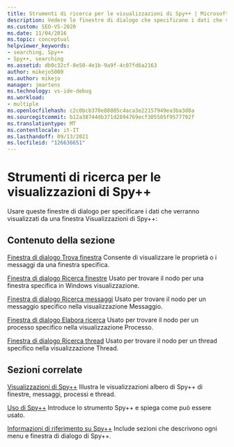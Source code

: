 ```yaml
---
title: Strumenti di ricerca per le visualizzazioni di Spy++ | Microsoft Docs
description: Vedere le finestre di dialogo che specificano i dati che verranno visualizzati da una finestra Visualizzazioni di Spy++. Le finestre di dialogo includono Trova finestra, Ricerca finestre, Ricerca messaggi, Ricerca processi e Ricerca thread.
ms.custom: SEO-VS-2020
ms.date: 11/04/2016
ms.topic: conceptual
helpviewer_keywords:
- searching, Spy++
- Spy++, searching
ms.assetid: db0c32cf-8e50-4e1b-9a9f-4c07fd6a2163
author: mikejo5000
ms.author: mikejo
manager: jmartens
ms.technology: vs-ide-debug
ms.workload:
- multiple
ms.openlocfilehash: c2c0bcb370e88805c4aca3e22157949ea3ba3d8a
ms.sourcegitcommit: b12a38744db371d2894769ecf305585f9577792f
ms.translationtype: MT
ms.contentlocale: it-IT
ms.lasthandoff: 09/13/2021
ms.locfileid: "126636651"
---
```

# <a name="search-tools-for-spy-views"></a>Strumenti di ricerca per le visualizzazioni di Spy++
Usare queste finestre di dialogo per specificare i dati che verranno visualizzati da una finestra Visualizzazioni di Spy++:

## <a name="in-this-section"></a>Contenuto della sezione
 [Finestra di dialogo Trova finestra](../debugger/find-window-dialog-box.md) Consente di visualizzare le proprietà o i messaggi da una finestra specifica.

 [Finestra di dialogo Ricerca finestre](../debugger/window-search-dialog-box.md) Usato per trovare il nodo per una finestra specifica in Windows visualizzazione.

 [Finestra di dialogo Ricerca messaggi](../debugger/message-search-dialog-box.md) Usato per trovare il nodo per un messaggio specifico nella visualizzazione Messaggio.

 [Finestra di dialogo Elabora ricerca](../debugger/process-search-dialog-box.md) Usato per trovare il nodo per un processo specifico nella visualizzazione Processo.

 [Finestra di dialogo Ricerca thread](../debugger/thread-search-dialog-box.md) Usato per trovare il nodo per un thread specifico nella visualizzazione Thread.

## <a name="related-sections"></a>Sezioni correlate
 [Visualizzazioni di Spy++](../debugger/spy-increment-views.md) Illustra le visualizzazioni albero di Spy++ di finestre, messaggi, processi e thread.

 [Uso di Spy++](../debugger/using-spy-increment.md) Introduce lo strumento Spy++ e spiega come può essere usato.

 [Informazioni di riferimento su Spy++](../debugger/spy-increment-reference.md) Include sezioni che descrivono ogni menu e finestra di dialogo di Spy++.